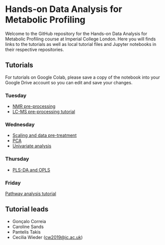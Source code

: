 # Hands-on Data Analysis for Metabolic Profiling

Welcome to the GitHub repository for the Hands-on Data Analysis for Metabolic Profiling course at Imperial College London. Here you will finds links to the tutorials as well as local tutorial files and Jupyter notebooks in their respective repositories.

## Tutorials
For tutorials on Google Colab, please save a copy of the notebook into your Google Drive account so you can edit and save your changes. 

### Tuesday
- [NMR pre-processing](https://drive.google.com/file/d/17-KrX_06AEz8UwDiX0W3WcAkga6A2-U0/view?usp=sharing)
- [LC-MS pre-processing tutorial](https://drive.google.com/file/d/1HlKoFEGQXOmlDWnrZT7R6IsbYM7Z5Zs-/view?usp=sharing)

### Wednesday 
- [Scaling and data pre-treatment](https://colab.research.google.com/drive/1w1kdQIahCKP-l3frLAXyHX6w63LcDIZr)
- [PCA](https://colab.research.google.com/drive/1rDrHEZ3pEiv7FthsjfHEkrPhWc4RWbR3)
- [Univariate analysis](https://colab.research.google.com/drive/1qzQuBSbGTMDm4PC2Q2-dCV7nhCx9Lble)
  
### Thursday 
- [PLS-DA and OPLS](https://colab.research.google.com/drive/1ioNfhdnZ1p8o_MYQ_5exp5mjxWg62bZX)

### Friday 
[Pathway analysis tutorial](https://colab.research.google.com/drive/1zNKTOhMt5hc3_ldWLZrTaTfI6WqLdHlH?usp=sharing)


## Tutorial leads
- Gonçalo Correia
- Caroline Sands
- Pantelis Takis
- Cecilia Wieder (cw2019@ic.ac.uk)
